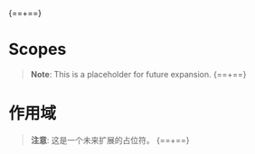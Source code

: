 {==+==}
# Scopes

> **Note**: This is a placeholder for future expansion.
{==+==}
# 作用域

> **注意**: 这是一个未来扩展的占位符。
{==+==}